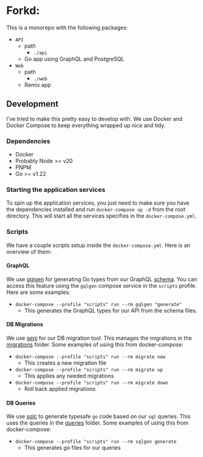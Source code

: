 # Forkd:

This is a monorepo with the following packages:

- `API`
  - path
    - `./api`
  - Go app using GraphQL and PostgreSQL
- `Web`
  - path
    - `./web`
  - Remix app

## Development

I've tried to make this pretty easy to develop with. We use Docker and Docker Compose to keep everything wrapped up nice and tidy.

### Dependencies

- Docker
- Probably Node >= v20
- PNPM
- Go >= v1.22

### Starting the application services

To spin up the application services, you just need to make sure you have the dependencies installed and run `docker-compose up -d` from the root directory. This will start all the services specifies in the `docker-compose.yml`.

### Scripts

We have a couple scripts setup inside the `docker-compose.yml`. Here is an overview of them:

#### GraphQL

We use [gqlgen](https://gqlgen.com/) for generating Go types from our GraphQL [schema](api/graph/schema). You can access this feature using the `gqlgen` compose service in the `scripts` profile. Here are some examples:

- `docker-compose --profile "scripts" run --rm gqlgen "generate"`
  - This generates the GraphQL types for our API from the schema files.

#### DB Migrations

We use [geni](https://github.com/emilpriver/geni) for our DB migration tool. This manages the migrations in the [migrations](db/migrations) folder. Some examples of using this from docker-compose:

- `docker-compose --profile "scripts" run --rm migrate new`
  - This creates a new migration file
- `docker-compose --profile "scripts" run --rm migrate up`
  - This applies any needed migrations
- `docker-compose --profile "scripts" run --rm migrate down`
  - Roll back applied migrations

#### DB Queries

We use [sqlc](https://github.com/sqlc-dev/sqlc) to generate typesafe `go` code based on our `sql` queries. This uses the queries in the [queries](db/queries/) folder. Some examples of using this from docker-compose:

- `docker-compose --profile "scripts" run --rm sqlgen generate`
  - This generates go files for our queries
